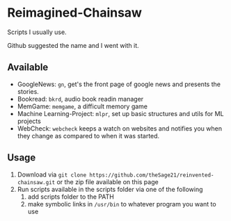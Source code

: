 Reimagined-Chainsaw
===================

Scripts I usually use.

Github suggested the name and I went with it.

Available
---------

- GoogleNews: `gn`, get's the front page of google news and presents the stories.
- Bookread: `bkrd`, audio book readin manager
- MemGame: `memgame`, a difficult memory game
- Machine Learning-Project: `mlpr`, set up basic structures and utils for ML projects
- WebCheck: `webcheck` keeps a watch on websites and notifies you when they change as compared to when it was started.


Usage
-----

1. Download via `git clone https://github.com/theSage21/reinvented-chainsaw.git` or the zip file available on this page
2. Run scripts available in the scripts folder via one of the following
    1. add scripts folder to the PATH
    2. make symbolic links in `/usr/bin` to whatever program you want to use
